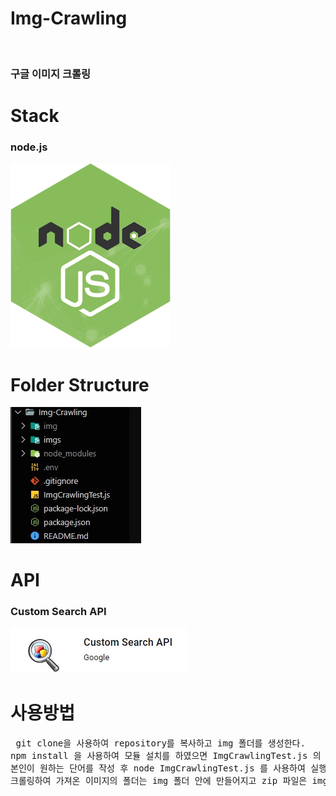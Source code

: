 
# Img-Crawling

<br>
<h3>구글 이미지 크롤링</h3>

# Stack

<h3>node.js</h3>
<img src="./imgs/node.jpg">

# Folder Structure

<img src="./imgs/folder.jpg">

# API

<h3>Custom Search API</h3>
<img src="./imgs/rea.jpg">

# 사용방법

<pre> git clone을 사용하여 repository를 복사하고 img 폴더를 생성한다. 
npm install 을 사용하여 모듈 설치를 하였으면 ImgCrawlingTest.js 의 keyWord 에 
본인이 원하는 단어를 작성 후 node ImgCrawlingTest.js 를 사용하여 실행한다.
크롤링하여 가져온 이미지의 폴더는 img 폴더 안에 만들어지고 zip 파일은 img 하위에 만들어진다.</pre>
